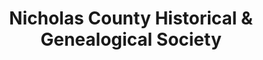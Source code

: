 ---
layout: repo
title: "Nicholas County Historical & Genealogical Society"
id: 3811
permalink: repos/3811/
---